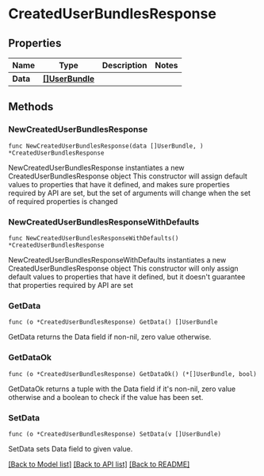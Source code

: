 # CreatedUserBundlesResponse

## Properties

Name | Type | Description | Notes
------------ | ------------- | ------------- | -------------
**Data** | [**[]UserBundle**](UserBundle.md) |  | 

## Methods

### NewCreatedUserBundlesResponse

`func NewCreatedUserBundlesResponse(data []UserBundle, ) *CreatedUserBundlesResponse`

NewCreatedUserBundlesResponse instantiates a new CreatedUserBundlesResponse object
This constructor will assign default values to properties that have it defined,
and makes sure properties required by API are set, but the set of arguments
will change when the set of required properties is changed

### NewCreatedUserBundlesResponseWithDefaults

`func NewCreatedUserBundlesResponseWithDefaults() *CreatedUserBundlesResponse`

NewCreatedUserBundlesResponseWithDefaults instantiates a new CreatedUserBundlesResponse object
This constructor will only assign default values to properties that have it defined,
but it doesn't guarantee that properties required by API are set

### GetData

`func (o *CreatedUserBundlesResponse) GetData() []UserBundle`

GetData returns the Data field if non-nil, zero value otherwise.

### GetDataOk

`func (o *CreatedUserBundlesResponse) GetDataOk() (*[]UserBundle, bool)`

GetDataOk returns a tuple with the Data field if it's non-nil, zero value otherwise
and a boolean to check if the value has been set.

### SetData

`func (o *CreatedUserBundlesResponse) SetData(v []UserBundle)`

SetData sets Data field to given value.



[[Back to Model list]](../README.md#documentation-for-models) [[Back to API list]](../README.md#documentation-for-api-endpoints) [[Back to README]](../README.md)


